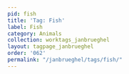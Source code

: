 ```yaml
---
pid: fish
title: 'Tag: Fish'
label: Fish
category: Animals
collection: worktags_janbrueghel
layout: tagpage_janbrueghel
order: '062'
permalink: "/janbrueghel/tags/fish/"
---
```

